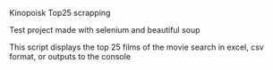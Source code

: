 
Kinopoisk Top25 scrapping

Test project made with selenium and beautiful soup

This script displays the top 25 films of the movie search in excel, csv format, or outputs to the console